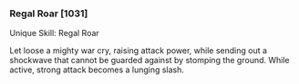 ### Regal Roar [1031]

Unique Skill: Regal Roar

Let loose a mighty war cry, raising attack power, while sending out a shockwave that cannot be guarded against by stomping the ground. While active, strong attack becomes a lunging slash.